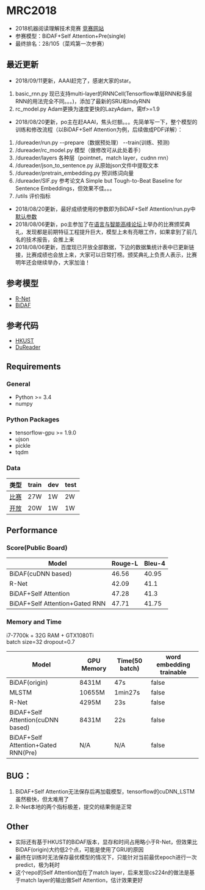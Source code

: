 # MRC2018
- 2018机器阅读理解技术竞赛 [竞赛网站](http://mrc2018.cipsc.org.cn/)
- 参赛模型：BiDAF+Self Attention+Pre(single)
- 最终排名：28/105（菜鸡第一次参赛）

## 最近更新
- 2018/09/11更新，AAAI赶完了，感谢大家的star。
1. basic_rnn.py 现已支持multi-layer的RNNCell(Tensorflow单层RNN和多层RNN的用法完全不同。。。)，添加了最新的SRU和IndyRNN
2. rc_model.py Adam更换为速度更快的LazyAdam，需tf>=1.9
- 2018/08/20更新，po主在赶AAAI，焦头烂额。。。先简单写一下，整个模型的训练和修改流程（以BiDAF+Self Attention为例，后续做成PDF详解）：
1. /dureader/run.py --prepare（数据预处理） --train(训练、预测)
2. /dureader/rc_model.py 模型（做修改可从此处着手）
3. /dureader/layers 各种层（pointnet，match layer，cudnn rnn）
4. /dureader/json_to_sentence.py 从原始json文件中提取文本
5. /dureader/pretrain_embedding.py 预训练词向量
6. /dureader/SIF.py 参考论文A Simple but Tough-to-Beat Baseline for Sentence Embeddings，但效果不佳。。。
7. /utils 评价指标
- 2018/08/20更新，最好成绩使用的参数即为BiDAF+Self Attention/run.py中[默认参数](https://github.com/shiningliang/MRC2018/blob/master/BiDAF%2BSelf%20Attention/dureader/run.py#L22)
- 2018/08/06更新，po主参加了在[语言与智能高峰论坛](http://www.cipsc.org.cn/lis2018/index.html)上举办的比赛颁奖典礼，发现都是前期特征工程提升巨大，模型上未有亮眼工作，如果拿到了前几名的技术报告，会推上来
- 2018/08/06更新，百度现已开放全部数据，下边的数据集统计表中已更新链接，比赛成绩也会放上来，大家可以日常打榜。颁奖典礼上负责人表示，比赛明年还会继续举办，大家加油！

## 参考模型
- [R-Net](https://www.microsoft.com/en-us/research/wp-content/uploads/2017/05/r-net.pdf)
- [BiDAF](https://allenai.github.io/bi-att-flow/)

## 参考代码
- [HKUST](https://github.com/HKUST-KnowComp/R-Net)
- [DuReader](https://github.com/baidu/DuReader)

## Requirements
### General
- Python >= 3.4
- numpy

### Python Packages
- tensorflow-gpu >= 1.9.0
- ujson
- pickle
- tqdm

### Data

类型 | train | dev | test
---|---|---|---|
[比赛](http://ai.baidu.com/broad/download?dataset=dureader) | 27W| 1W | 2W |
[开放](http://ai.baidu.com/broad/download) | 20W | 1W | 1W

## Performance
### Score(Public Board)

Model | Rouge-L | Bleu-4
---|---|---
BiDAF(cuDNN based) | 46.56 | 40.95
R-Net | 42.09 | 41.1
BiDAF+Self Attention | 47.28 | 41.3
BiDAF+Self Attention+Gated RNN | 47.71 | 41.75

### Memory and Time
i7-7700k + 32G RAM + GTX1080Ti  
batch size=32 dropout=0.7

Model | GPU Memory | Time(50 batch) | word embedding trainable
---|---|---|---
BiDAF(origin)| 8431M | 47s | false
MLSTM | 10655M | 1min27s | false
R-Net | 4295M | 23s | false
BiDAF+Self Attention(cuDNN based) | 8431M | 22s | false
BiDAF+Self Attention+Gated RNN(Pre) | N/A | N/A | false

## BUG：
1. BiDAF+Self Attention无法保存后再加载模型，tensorflow的cuDNN_LSTM虽然极快，但太难用了
2. R-Net本地的两个指标极差，提交的结果倒是正常

## Other
- 实际还有基于HKUST的BiDAF版本，显存和时间占用略小于R-Net，但效果比BiDAF(origin)大约低2个点，可能是使用了GRU的原因
- 最终在训练时无法保存最优模型的情况下，只能针对当前最优epoch进行一次predict，极为耗时
- 这个repo的Self Attention加在了match layer，后来发现cs224n的做法是基于match layer的输出做Self Attention，估计效果更好
